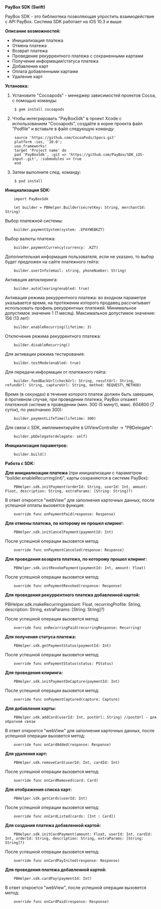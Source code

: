 **PayBox SDK (Swift)**

PayBox SDK - это библиотека позволяющая упростить взаимодействие с API PayBox. Система SDK работает на iOS 10.3 и выше

**Описание возможностей:**

- Инициализация платежа
- Отмена платежа
- Возврат платежа
- Проведение рекуррентного платежа с сохраненными картами
- Получение информации/статуса платежа
- Добавление карт
- Оплата добавленными картами
- Удаление карт

**Установка:**

1. Установите &quot;Cocoapods&quot; - менеджер зависимостей проектов Cocoa, с помощью команды:

        $ gem install cocoapods

1. Чтобы интегрировать &quot;PayBoxSdk&quot; в проект Xcode с использованием &quot;Cocoapods&quot;, создайте в корне проекта файл &quot;Podfile&quot; и вставьте в файл следующую команду:

        source 'https://github.com/CocoaPods/Specs.git' 
        platform :ios, '10.0';
        use_frameworks!
        target 'Project name' do
        pod 'PayBoxSdk', :git => 'https://github.com/PayBox/SDK_iOS-input-.git', :submodules => true
        end
1. Затем выполните след. команду:
        
        $ pod install

**Инициализация SDK:**

        import PayBoxSdk

        let builder = PBHelper.Builder(secretKey: String, merchantId: String)

Выбор платежной системы:

        builder.paymentSystem(system: .EPAYWEBKZT)

Выбор валюты платежа:

        builder.paymentCurrency(currency: .KZT)

Дополнительная информация пользователя, если не указано, то выбор будет предложен на сайте платежного гейта:

        builder.userInfo(email: string, phoneNumber: String)

Активация автоклиринга:

        builder.autoClearing(enabled: true)

Активация режима рекуррентного платежа: во входном параметре указывается время, на протяжении которого продавец рассчитывает использовать профиль рекуррентных платежей. Минимальное допустимое значение 1 (1 месяц). Максимальное допустимое значение: 156 (13 лет):

        builder.enableRecurring(lifetime: 3)

Отключение режима рекуррентного платежа:

        builder.disableRecurring()

Для активации режима тестирования:

        builder.testMode(enabled: true)

Для передачи информации от платежного гейта:

        builder.feedBackUrl(checkUrl: String, resultUrl: String, refundUrl: String, captureUrl: String, method: REQUEST\_METHOD)

Время (в секундах) в течение которого платеж должен быть завершен, в противном случае, при проведении платежа, PayBox откажет платежной системе в проведении (мин. 300 (5 минут), макс. 604800 (7 суток), по умолчанию 300):

        builder.paymentLifeTime(lifetime: 300)

Для связи с SDK,  имплементируйте в UIViewController -&gt; &quot;PBDelegate&quot;:

        builder.pbDelegate(delegate: self)

**Инициализация параметров:**

        builder.build()

**Работа с SDK:**

**Для инициализации платежа** (при инициализации с параметром &quot;builder.enableRecurring(int)&quot;, карты сохраняются в системе PayBox):

        PBHelper.sdk.initPayment(orderId: String, userId: Int, amount: Float, description: String, extraParams: [String: String]?)

В ответ откроется &quot;webView&quot; для заполнения карточных данных, после успешной оплаты вызовется функция:

        override func onPaymentPaid(response: Response)

**Для отмены платежа, по которому не прошел клиринг:**

        PBHelper.sdk.initCancelPayment(paymentId: Int)

После успешной операции вызовется метод:

        override func onPaymentCanceled(response: Response)

**Для проведения возврата платежа, по которому прошел клиринг:**

        PBHelper.sdk.initRevokePayment(paymentId: Int, amount: Float)

После успешной операции вызовется метод:

        override func onPaymentRevoked(response: Response)

**Для проведения рекуррентного платежа добавленной картой:**

PBHelper.sdk.makeRecurring(amount: Float, recurringProfile: String, description: String, extraParams: [String: String]?)

После успешной операции вызовется метод:

        override func onRecurringPaid(recurringResponse: Recurring)

**Для получения статуса платежа:**

        PBHelper.sdk.getPaymentStatus(paymentId: Int)

После успешной операции вызовется метод:

        override func onPaymentStatus(status: PStatus)

**Для проведения клиринга:**

        PBHelper.sdk.initPaymentDoCapture(paymentId: Int)

После успешной операции вызовется метод:

        override func onPaymentCaptured(capture: Capture)

**Для добавления карты:**

        PBHelper.sdk.addCard(userId: Int, postUrl: String) //postUrl - для обратной связи

В ответ откроется &quot;webView&quot; для заполнения карточных данных, после успешной операции вызовется метод:

        override func onCardAdded(response: Response)

**Для удаления карт:**

        PBHelper.sdk.removeCard(userId: Int, cardId: Int)

После успешной операции вызовется метод:

        override func onCardRemoved(card: Card)

**Для отображения списка карт:**

        PBHelper.sdk.getCards(userId: Int)

После успешной операции вызовется метод:

        override func onCardListed(cards: [Int : Card])

**Для создания платежа добавленной картой:**

        PBHelper.sdk.initCardPayment(amount: Float, userId: Int, cardId: Int, orderId: String, description: String, extraParams: [String: String]?)

После успешной операции вызовется метод:

        override func onCardPayInited(response: Response)

**Для проведения платежа добавленной картой:**

        PBHelper.sdk.cardPay(paymentId: Int)

В ответ откроется &quot;webView&quot;, после успешной операции вызовется метод:

        override func onCardPaid(response: Response)

